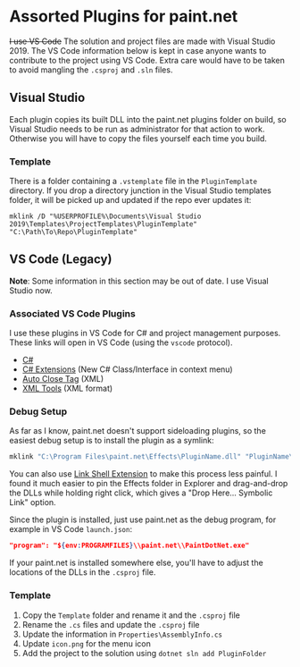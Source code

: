 # Assorted Plugins for paint.net
~~I use VS Code~~ The solution and project files are made with Visual Studio
2019. The VS Code information below is kept in case anyone wants to contribute
to the project using VS Code. Extra care would have to be taken to avoid
mangling the `.csproj` and `.sln` files.

## Visual Studio

Each plugin copies its built DLL into the paint.net plugins folder on build, so
Visual Studio needs to be run as administrator for that action to work.
Otherwise you will have to copy the files yourself each time you build.

### Template
There is a folder containing a `.vstemplate` file in the `PluginTemplate`
directory. If you drop a directory junction in the Visual Studio templates
folder, it will be picked up and updated if the repo ever updates it:

```
mklink /D "%USERPROFILE%\Documents\Visual Studio 2019\Templates\ProjectTemplates\PluginTemplate" "C:\Path\To\Repo\PluginTemplate"
```

## VS Code (Legacy)

**Note**: Some information in this section may be out of date. I use Visual
Studio now.

### Associated VS Code Plugins
I use these plugins in VS Code for C# and project management purposes. These
links will open in VS Code (using the `vscode` protocol).

- [C#](vscode:extension/ms-vscode.csharp)
- [C# Extensions](vscode:extension/jchannon.csharpextensions)
  (New C# Class/Interface in context menu)
- [Auto Close Tag](vscode:extension/formulahendry.auto-close-tag) (XML)
- [XML Tools](vscode:extension/dotjoshjohnson.xml) (XML format)

### Debug Setup
As far as I know, paint.net doesn't support sideloading plugins, so the easiest
debug setup is to install the plugin as a symlink:

```bat
mklink "C:\Program Files\paint.net\Effects\PluginName.dll" "PluginName\bin\Debug\PluginName.dll"
```

You can also use [Link Shell Extension](https://schinagl.priv.at/nt/hardlinkshellext/linkshellextension.html)
to make this process less painful. I found it much easier to pin the Effects
folder in Explorer and drag-and-drop the DLLs while holding right click, which
gives a "Drop Here... Symbolic Link" option.

Since the plugin is installed, just use paint.net as the debug program, for
example in VS Code `launch.json`:
```json
"program": "${env:PROGRAMFILES}\\paint.net\\PaintDotNet.exe"
```

If your paint.net is installed somewhere else, you'll have to adjust the
locations of the DLLs in the `.csproj` file.

### Template
1. Copy the `Template` folder and rename it and the `.csproj` file
2. Rename the `.cs` files and update the `.csproj` file
3. Update the information in `Properties\AssemblyInfo.cs`
3. Update `icon.png` for the menu icon
4. Add the project to the solution using `dotnet sln add PluginFolder`
